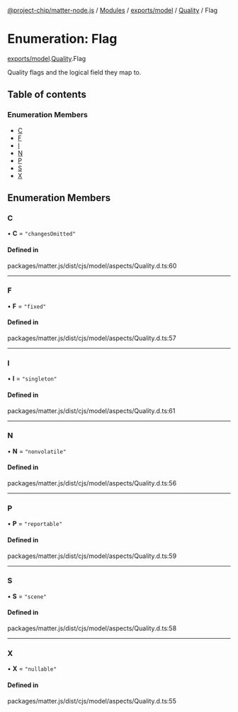 [@project-chip/matter-node.js](../README.md) / [Modules](../modules.md) / [exports/model](../modules/exports_model.md) / [Quality](../modules/exports_model.Quality.md) / Flag

# Enumeration: Flag

[exports/model](../modules/exports_model.md).[Quality](../modules/exports_model.Quality.md).Flag

Quality flags and the logical field they map to.

## Table of contents

### Enumeration Members

- [C](exports_model.Quality.Flag.md#c)
- [F](exports_model.Quality.Flag.md#f)
- [I](exports_model.Quality.Flag.md#i)
- [N](exports_model.Quality.Flag.md#n)
- [P](exports_model.Quality.Flag.md#p)
- [S](exports_model.Quality.Flag.md#s)
- [X](exports_model.Quality.Flag.md#x)

## Enumeration Members

### C

• **C** = ``"changesOmitted"``

#### Defined in

packages/matter.js/dist/cjs/model/aspects/Quality.d.ts:60

___

### F

• **F** = ``"fixed"``

#### Defined in

packages/matter.js/dist/cjs/model/aspects/Quality.d.ts:57

___

### I

• **I** = ``"singleton"``

#### Defined in

packages/matter.js/dist/cjs/model/aspects/Quality.d.ts:61

___

### N

• **N** = ``"nonvolatile"``

#### Defined in

packages/matter.js/dist/cjs/model/aspects/Quality.d.ts:56

___

### P

• **P** = ``"reportable"``

#### Defined in

packages/matter.js/dist/cjs/model/aspects/Quality.d.ts:59

___

### S

• **S** = ``"scene"``

#### Defined in

packages/matter.js/dist/cjs/model/aspects/Quality.d.ts:58

___

### X

• **X** = ``"nullable"``

#### Defined in

packages/matter.js/dist/cjs/model/aspects/Quality.d.ts:55
